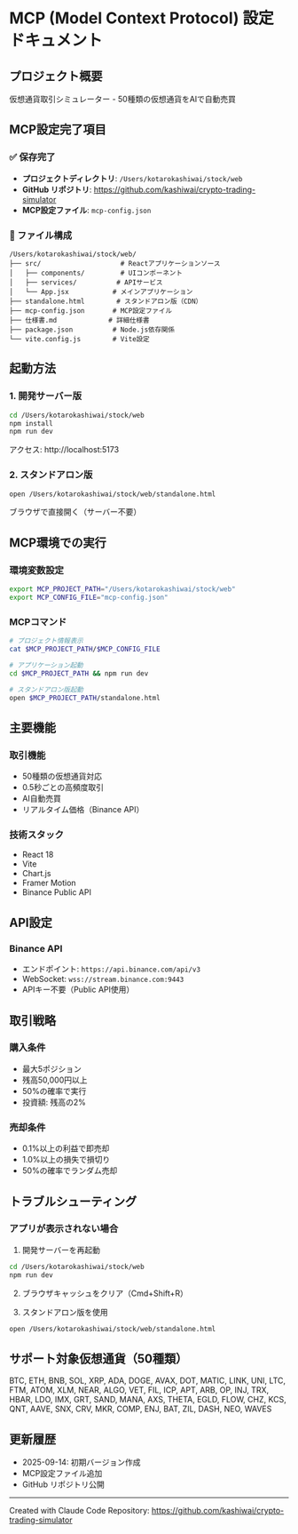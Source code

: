 # MCP (Model Context Protocol) 設定ドキュメント

## プロジェクト概要
仮想通貨取引シミュレーター - 50種類の仮想通貨をAIで自動売買

## MCP設定完了項目

### ✅ 保存完了
- **プロジェクトディレクトリ**: `/Users/kotarokashiwai/stock/web`
- **GitHub リポジトリ**: https://github.com/kashiwai/crypto-trading-simulator
- **MCP設定ファイル**: `mcp-config.json`

### 📁 ファイル構成
```
/Users/kotarokashiwai/stock/web/
├── src/                    # Reactアプリケーションソース
│   ├── components/         # UIコンポーネント
│   ├── services/          # APIサービス
│   └── App.jsx           # メインアプリケーション
├── standalone.html        # スタンドアロン版（CDN）
├── mcp-config.json       # MCP設定ファイル
├── 仕様書.md             # 詳細仕様書
├── package.json          # Node.js依存関係
└── vite.config.js        # Vite設定
```

## 起動方法

### 1. 開発サーバー版
```bash
cd /Users/kotarokashiwai/stock/web
npm install
npm run dev
```
アクセス: http://localhost:5173

### 2. スタンドアロン版
```bash
open /Users/kotarokashiwai/stock/web/standalone.html
```
ブラウザで直接開く（サーバー不要）

## MCP環境での実行

### 環境変数設定
```bash
export MCP_PROJECT_PATH="/Users/kotarokashiwai/stock/web"
export MCP_CONFIG_FILE="mcp-config.json"
```

### MCPコマンド
```bash
# プロジェクト情報表示
cat $MCP_PROJECT_PATH/$MCP_CONFIG_FILE

# アプリケーション起動
cd $MCP_PROJECT_PATH && npm run dev

# スタンドアロン版起動
open $MCP_PROJECT_PATH/standalone.html
```

## 主要機能

### 取引機能
- 50種類の仮想通貨対応
- 0.5秒ごとの高頻度取引
- AI自動売買
- リアルタイム価格（Binance API）

### 技術スタック
- React 18
- Vite
- Chart.js
- Framer Motion
- Binance Public API

## API設定

### Binance API
- エンドポイント: `https://api.binance.com/api/v3`
- WebSocket: `wss://stream.binance.com:9443`
- APIキー不要（Public API使用）

## 取引戦略

### 購入条件
- 最大5ポジション
- 残高50,000円以上
- 50%の確率で実行
- 投資額: 残高の2%

### 売却条件
- 0.1%以上の利益で即売却
- 1.0%以上の損失で損切り
- 50%の確率でランダム売却

## トラブルシューティング

### アプリが表示されない場合
1. 開発サーバーを再起動
```bash
cd /Users/kotarokashiwai/stock/web
npm run dev
```

2. ブラウザキャッシュをクリア（Cmd+Shift+R）

3. スタンドアロン版を使用
```bash
open /Users/kotarokashiwai/stock/web/standalone.html
```

## サポート対象仮想通貨（50種類）
BTC, ETH, BNB, SOL, XRP, ADA, DOGE, AVAX, DOT, MATIC,
LINK, UNI, LTC, FTM, ATOM, XLM, NEAR, ALGO, VET, FIL,
ICP, APT, ARB, OP, INJ, TRX, HBAR, LDO, IMX, GRT,
SAND, MANA, AXS, THETA, EGLD, FLOW, CHZ, KCS, QNT, AAVE,
SNX, CRV, MKR, COMP, ENJ, BAT, ZIL, DASH, NEO, WAVES

## 更新履歴
- 2025-09-14: 初期バージョン作成
- MCP設定ファイル追加
- GitHub リポジトリ公開

---
Created with Claude Code
Repository: https://github.com/kashiwai/crypto-trading-simulator